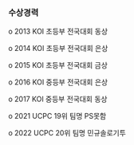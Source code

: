 ### 수상경력
o 2013 KOI 초등부 전국대회 동상

o 2014 KOI 초등부 전국대회 은상

o 2015 KOI 초등부 전국대회 금상

o 2016 KOI 중등부 전국대회 은상

o 2017 KOI 중등부 전국대회 동상

o 2021 UCPC 19위 팀명 PS못함

o 2022 UCPC 20위 팀명 민규솔로기투

<!--
**gs18050/gs18050** is a ✨ _special_ ✨ repository because its `README.md` (this file) appears on your GitHub profile.

Here are some ideas to get you started:

- 🔭 I’m currently working on ...
- 🌱 I’m currently learning ...
- 👯 I’m looking to collaborate on ...
- 🤔 I’m looking for help with ...
- 💬 Ask me about ...
- 📫 How to reach me: ...
- 😄 Pronouns: ...
- ⚡ Fun fact: ...
-->
